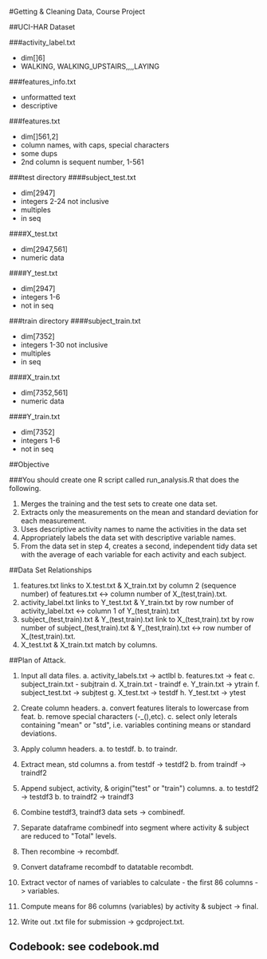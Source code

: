 #Getting & Cleaning Data, Course Project

##UCI-HAR Dataset

###activity_label.txt
*	dim[]6]
*	WALKING, WALKING_UPSTAIRS,,,,LAYING

###features_info.txt
*	unformatted text
*	descriptive

###features.txt
*	dim[]561,2]
*	column names, with caps, special characters
*	some dups  
*	2nd column is sequent number, 1-561


###test directory
####subject_test.txt  
* dim[2947]   
* integers 2-24 not inclusive  
* multiples  
* in seq   

####X_test.txt
* dim[2947,561]  
* numeric data

####Y_test.txt
* dim[2947]   
* integers 1-6  
* not in seq   

###train directory
####subject_train.txt
* dim[7352]   
* integers 1-30 not inclusive  
* multiples  
* in seq   

####X_train.txt
* dim[7352,561]  
* numeric data

####Y_train.txt
* dim[7352]   
* integers 1-6  
* not in seq   

##Objective

###You should create one R script called run_analysis.R that does the following.
1. Merges the training and the test sets to create one data set.  
2. Extracts only the measurements on the mean and standard deviation for each measurement.   
3. Uses descriptive activity names to name the activities in the data set
4. Appropriately labels the data set with descriptive variable names.   
5. From the data set in step 4, creates a second, independent tidy data set with the average of each variable for each activity and each subject.  

##Data Set Relationships
1. features.txt links to X.test.txt & X_train.txt by column 2 (sequence number) of features.txt <-> column number of X_(test,train).txt.
2. activity_label.txt links to Y_test.txt & Y_train.txt by row number of activity_label.txt <-> column 1 of Y_(test,train).txt
3. subject_(test,train).txt & Y_(test,train).txt link to X_(test,train).txt by row number of subject_(test,train).txt & Y_(test,train).txt <-> row number of X_(test,train).txt.
4. X_test.txt & X_train.txt match by columns.


##Plan of Attack. 

1. Input all data files.
	a. activity_labels.txt -> actlbl
	b. features.txt -> feat
	c. subject_train.txt - subjtrain
	d. X_train.txt - traindf
	e. Y_train.txt -> ytrain
	f. subject_test.txt -> subjtest
	g. X_test.txt -> testdf
	h. Y_test.txt -> ytest

2. Create column headers.
	a. convert features literals to lowercase from feat.
	b. remove special characters (-_(),etc).
	c. select only leterals containing "mean" or "std", i.e.  variables contining means or standard deviations.
	
3. Apply column headers.
	a. to testdf.
	b. to traindr.
	
4. Extract mean, std columns
	a. from testdf -> testdf2
	b. from traindf -> traindf2
	
5. Append subject, activity, & origin("test" or "train") columns.
	a. to testdf2 -> testdf3
	b. to traindf2 -> traindf3

6. Combine testdf3, traindf3 data sets -> combinedf.
7. Separate dataframe combinedf into segment where activity & subject are reduced to "Total" levels.
8. Then recombine -> recombdf.
9. Convert dataframe recombdf to datatable recombdt.
10. Extract vector of names of variables to calculate - the first 86 columns -> variables.
11. Compute means for 86 columns (variables) by activity & subject -> final.
12. Write out .txt file for submission -> gcdproject.txt.   


##  Codebook:  see codebook.md
